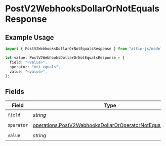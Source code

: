 # PostV2WebhooksDollarOrNotEqualsResponse

## Example Usage

```typescript
import { PostV2WebhooksDollarOrNotEqualsResponse } from "attio-js/models/operations/postv2webhooks.js";

let value: PostV2WebhooksDollarOrNotEqualsResponse = {
  field: "<value>",
  operator: "not_equals",
  value: "<value>",
};
```

## Fields

| Field                                                                                                                                    | Type                                                                                                                                     | Required                                                                                                                                 | Description                                                                                                                              |
| ---------------------------------------------------------------------------------------------------------------------------------------- | ---------------------------------------------------------------------------------------------------------------------------------------- | ---------------------------------------------------------------------------------------------------------------------------------------- | ---------------------------------------------------------------------------------------------------------------------------------------- |
| `field`                                                                                                                                  | *string*                                                                                                                                 | :heavy_check_mark:                                                                                                                       | N/A                                                                                                                                      |
| `operator`                                                                                                                               | [operations.PostV2WebhooksDollarOrOperatorNotEqualsResponse](../../models/operations/postv2webhooksdollaroroperatornotequalsresponse.md) | :heavy_check_mark:                                                                                                                       | N/A                                                                                                                                      |
| `value`                                                                                                                                  | *string*                                                                                                                                 | :heavy_check_mark:                                                                                                                       | N/A                                                                                                                                      |